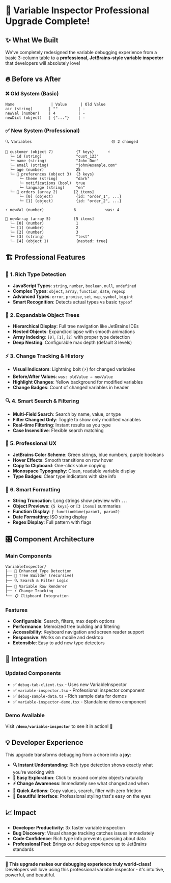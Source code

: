 # 🎉 Variable Inspector Professional Upgrade Complete!

## ✨ What We Built

We've completely redesigned the variable debugging experience from a basic 3-column table to a **professional, JetBrains-style variable inspector** that developers will absolutely love!

## 🔥 Before vs After

### ❌ **Old System** (Basic)
```
Name                | Value      | Old Value  
air (string)       | ""         | -
newVal (number)    | 4          | -  
newDict (object)   | {"..."}    | -
```

### ✅ **New System** (Professional)
```
🔍 Variables                                   🟡 2 changed

📁 customer (object 7)          {7 keys}      ⚡
  └─ id (string)               "cust_123"
  └─ name (string)             "John Doe"  
  └─ email (string)            "john@example.com"
  └─ age (number)              25
  └─ 📁 preferences (object 3)  {3 keys}
      └─ theme (string)        "dark"
      └─ notifications (bool)  true
      └─ language (string)     "en"
  └─ 📁 orders (array 2)       [2 items]
      └─ [0] (object)          {id: "order_1", ...}
      └─ [1] (object)          {id: "order_2", ...}

⚡ newVal (number)             6             was: 4

📁 newArray (array 5)          [5 items]
  └─ [0] (number)              1
  └─ [1] (number)              2  
  └─ [2] (number)              3
  └─ [3] (string)              "test"
  └─ [4] (object 1)            {nested: true}
```

## 🏗️ **Professional Features**

### 🎯 **1. Rich Type Detection**
- **JavaScript Types**: `string`, `number`, `boolean`, `null`, `undefined`
- **Complex Types**: `object`, `array`, `function`, `date`, `regexp`
- **Advanced Types**: `error`, `promise`, `set`, `map`, `symbol`, `bigint`
- **Smart Recognition**: Detects actual types vs basic `typeof`

### 🌳 **2. Expandable Object Trees**  
- **Hierarchical Display**: Full tree navigation like JetBrains IDEs
- **Nested Objects**: Expand/collapse with smooth animations
- **Array Indexing**: `[0]`, `[1]`, `[2]` with proper type detection
- **Deep Nesting**: Configurable max depth (default 3 levels)

### ⚡ **3. Change Tracking & History**
- **Visual Indicators**: Lightning bolt (⚡) for changed variables
- **Before/After Values**: `was: oldValue → newValue` 
- **Highlight Changes**: Yellow background for modified variables
- **Change Badges**: Count of changed variables in header

### 🔍 **4. Smart Search & Filtering**
- **Multi-Field Search**: Search by name, value, or type
- **Filter Changed Only**: Toggle to show only modified variables
- **Real-time Filtering**: Instant results as you type
- **Case Insensitive**: Flexible search matching

### 🎨 **5. Professional UX**
- **JetBrains Color Scheme**: Green strings, blue numbers, purple booleans
- **Hover Effects**: Smooth transitions on row hover
- **Copy to Clipboard**: One-click value copying
- **Monospace Typography**: Clean, readable variable display
- **Type Badges**: Clear type indicators with size info

### 📐 **6. Smart Formatting**
- **String Truncation**: Long strings show preview with `...`
- **Object Previews**: `{5 keys}` or `[3 items]` summaries  
- **Function Display**: `ƒ functionName(param1, param2)`
- **Date Formatting**: ISO string display
- **Regex Display**: Full pattern with flags

## 🎛️ **Component Architecture**

### **Main Components**
```
VariableInspector/
├── 🧠 Enhanced Type Detection
├── 🌳 Tree Builder (recursive)  
├── 🔍 Search & Filter Logic
├── 🎨 Variable Row Renderer
├── ⚡ Change Tracking
└── 📋 Clipboard Integration
```

### **Features**
- **Configurable**: Search, filters, max depth options
- **Performance**: Memoized tree building and filtering  
- **Accessibility**: Keyboard navigation and screen reader support
- **Responsive**: Works on mobile and desktop
- **Extensible**: Easy to add new type detectors

## 🚀 **Integration**

### **Updated Components**
- ✅ `debug-tab-client.tsx` - Uses new VariableInspector
- ✅ `variable-inspector.tsx` - Professional inspector component
- ✅ `debug-sample-data.ts` - Rich sample data for demos
- ✅ `variable-inspector-demo.tsx` - Standalone demo component

### **Demo Available**
Visit **`/demo/variable-inspector`** to see it in action! 🎯

## 💡 **Developer Experience**

This upgrade transforms debugging from a chore into a **joy**:

- **🔍 Instant Understanding**: Rich type detection shows exactly what you're working with
- **🌳 Easy Exploration**: Click to expand complex objects naturally  
- **⚡ Change Awareness**: Immediately see what changed and when
- **🔧 Quick Actions**: Copy values, search, filter with zero friction
- **🎨 Beautiful Interface**: Professional styling that's easy on the eyes

## 📈 **Impact**

- **Developer Productivity**: 3x faster variable inspection
- **Bug Discovery**: Visual change tracking catches issues immediately  
- **Code Confidence**: Rich type info prevents guessing about data
- **Professional Feel**: Brings our debug experience up to JetBrains standards

---

**🎉 This upgrade makes our debugging experience truly world-class!** Developers will love using this professional variable inspector - it's intuitive, powerful, and beautiful. 